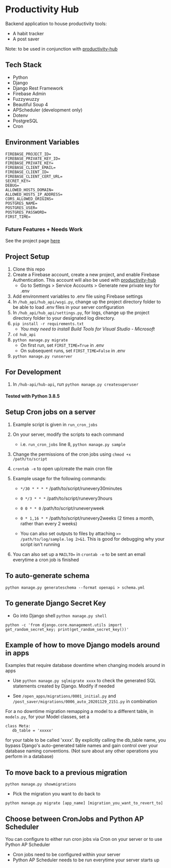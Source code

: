 # Productivity Hub

Backend application to house productivity tools:

- A habit tracker
- A post saver

Note: to be used in conjunction with [productivity-hub](https://github.com/nicholaspung/productivity-hub)

## Tech Stack

- Python
- Django
- Django Rest Framework
- Firebase Admin
- Fuzzywuzzy
- Beautiful Soup 4
- APScheduler (development only)
- Dotenv
- PostgreSQL
- Cron

## Environment Variables

```
FIREBASE_PROJECT_ID=
FIREBASE_PRIVATE_KEY_ID=
FIREBASE_PRIVATE_KEY=
FIREBASE_CLIENT_EMAIL=
FIREBASE_CLIENT_ID=
FIREBASE_CLIENT_CERT_URL=
SECRET_KEY=
DEBUG=
ALLOWED_HOSTS_DOMAIN=
ALLOWED_HOSTS_IP_ADDRESS=
CORS_ALLOWED_ORIGINS=
POSTGRES_NAME=
POSTGRES_USER=
POSTGRES_PASSWORD=
FIRST_TIME=
```

### Future Features + Needs Work

See the project page [here](https://github.com/nicholaspung/productivity-hub-api/projects/1)

## Project Setup

1. Clone this repo
2. Create a Firebase account, create a new project, and enable Firebase Authentication. This account will also be used with [productivity-hub](https://github.com/nicholaspung/productivity-hub)
   - Go to Settings > Service Accounts > Generate new private key for .env
3. Add environment variables to .env file using Firebase settings
4. In `/hub_api/hub_api/wsgi.py`, change up the project directory folder to be able to load .env files in your server configuration
5. In `/hub_api/hub_api/settings.py`, for logs, change up the project directory folder to your designated log directory.
6. `pip install -r requirements.txt`
   - _You may need to install Build Tools for Visual Studio - Microsoft_
7. `cd hub_api`
8. `python manage.py migrate`
   - On first run, set `FIRST_TIME=True` in .env
   - On subsequent runs, set `FIRST_TIME=False` in .env
9. `python manage.py runserver`

## For Development

1. In `/hub-api/hub-api`, run `python manage.py createsuperuser`

#### Tested with Python 3.8.5

## Setup Cron jobs on a server

1. Example script is given in `run_cron_jobs`
2. On your server, modify the scripts to each command
   - i.e. `run_cron_jobs` line 8, `python manage.py sample`
3. Change the permissions of the cron jobs using `chmod +x /path/to/script`
4. `crontab -e` to open up/create the main cron file
5. Example usage for the following commands:

   - `*/30 * * * *` /path/to/script/runevery30minutes
   - `0 */3 * * *` /path/to/script/runevery3hours
   - `0 0 * * 0` /path/to/script/runeveryweek
   - `0 * 1,16 * *` /path/to/script/runevery2weeks (2 times a month, rather than every 2 weeks)

   - You can also set outputs to files by attaching `>> /path/to/log/sample.log 2>&1`. This is good for debugging why your script isn't running

6. You can also set up a `MAILTO=` in `crontab -e` to be sent an email everytime a cron job is finished

## To auto-generate schema

`python manage.py generateschema --format openapi > schema.yml`

## To generate Django Secret Key

- Go into Django shell `python manage.py shell`

`python -c 'from django.core.management.utils import get_random_secret_key; print(get_random_secret_key())'`

## Example of how to move Django models around in apps

Examples that require database downtime when changing models around in apps

- Use `python manage.py sqlmigrate xxxx` to check the generated SQL statements created by Django. Modify if needed

- See `/open_apps/migrations/0001_initial.py` and `/post_saver/migrations/0006_auto_20201129_2151.py` in combination

For a no downtime migration remapping a model to a different table, in `models.py`, for your Model classes, set a

```
class Meta:
   db_table = 'xxxxx'
```

for your table to be called 'xxxx'. By explicitly calling the db_table name, you bypass Django's auto-generated table names and gain control over your database naming conventions. (Not sure about any other operations you perform in a database)

## To move back to a previous migration

`python manage.py showmigrations`

- Pick the migration you want to do back to

`python manage.py migrate [app_name] [migration_you_want_to_revert_to]`

## Choose between CronJobs and Python AP Scheduler

You can configure to either run cron jobs via Cron on your server or to use Python AP Scheduler

- Cron jobs need to be configured within your server
- Python AP Scheduler needs to be run everytime your server starts up